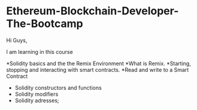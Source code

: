 # Ethereum-Blockchain-Developer-The-Bootcamp
Hi Guys,  
 
I am learning in this course

*Solidity basics and the the Remix Environment
*What is Remix.
*Starting, stopping and interacting with smart contracts.
*Read and write to a Smart Contract 
* Solidity constructors and functions 
* Solidity modifiers 
* Solidity adresses; 
